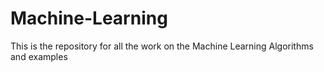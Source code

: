 # Machine-Learning
This is the repository for all the work on the Machine Learning Algorithms and examples
